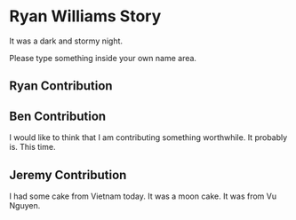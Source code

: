 # Ryan Williams Story
It was a dark and stormy night.

Please type something inside your own name area.


## Ryan Contribution


## Ben Contribution

I would like to think that I am contributing something worthwhile. It probably is. This time.

## Jeremy Contribution

I had some cake from Vietnam today.
It was a moon cake.
It was from Vu Nguyen.
